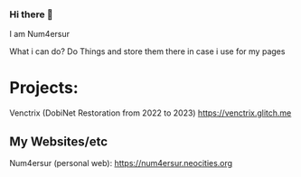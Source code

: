 ### Hi there 👋

I am Num4ersur

What i can do?
Do Things and store them there in case i use for my pages


# Projects:
Venctrix (DobiNet Restoration from 2022 to 2023) https://venctrix.glitch.me
## My Websites/etc
Num4ersur (personal web): https://num4ersur.neocities.org
